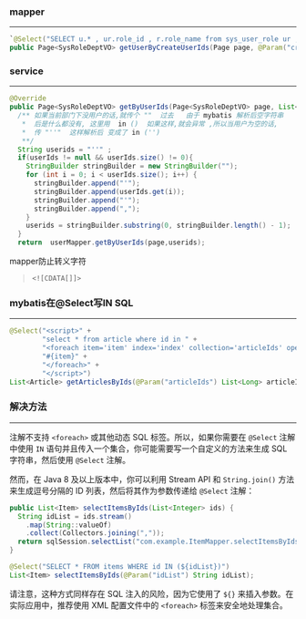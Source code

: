 ### mapper

---

```java
`@Select("SELECT u.* , ur.role_id , r.role_name from sys_user_role ur , sys_role r , sys_user u ,sys_user_depart ud " + "where ur.role_id = r.id and ur.user_id = u.id and u.id = ud.user_id " + "and ud.create_user_id in (${createUserId})")
public Page<SysRoleDeptVO> getUserByCreateUserIds(Page page, @Param("createUserId") String createUserId);
```



### service

---

```java
@Override
public Page<SysRoleDeptVO> getByUserIds(Page<SysRoleDeptVO> page, List<String> userIds) {
  /** 如果当前部门下没用户的话,就传个 ""  过去   由于 mybatis 解析后空字符串
   *  后是什么都没有, 这里用  in ()  如果这样,就会异常 ,所以当用户为空的话,
   *  传 "''"  这样解析后 变成了 in ('')
   **/
  String userids = "''" ;
  if(userIds != null && userIds.size() != 0){
    StringBuilder stringBuilder = new StringBuilder("");
    for (int i = 0; i < userIds.size(); i++) {
      stringBuilder.append("'");
      stringBuilder.append(userIds.get(i));
      stringBuilder.append("'");
      stringBuilder.append(",");
    }
    userids = stringBuilder.substring(0, stringBuilder.length() - 1);
  }
  return  userMapper.getByUserIds(page,userids);
```

mapper防止转义字符

>`<![CDATA[]]>`



### mybatis在@Select写IN SQL

---

```java
@Select("<script>" +
        "select * from article where id in " +
        "<foreach item='item' index='index' collection='articleIds' open='(' separator=', ' close=')'>" +
        "#{item}" +
        "</foreach>" +
        "</script>")
List<Article> getArticlesByIds(@Param("articleIds") List<Long> articleIds);
```



### 解决方法

---

注解不支持 `<foreach>` 或其他动态 SQL 标签。所以，如果你需要在 `@Select` 注解中使用 `IN` 语句并且传入一个集合，你可能需要写一个自定义的方法来生成 SQL 字符串，然后使用 `@Select` 注解。

然而，在 Java 8 及以上版本中，你可以利用 Stream API 和 `String.join()` 方法来生成逗号分隔的 ID 列表，然后将其作为参数传递给 `@Select` 注解：

```java
public List<Item> selectItemsByIds(List<Integer> ids) {
  String idList = ids.stream()
    .map(String::valueOf)
    .collect(Collectors.joining(","));
  return sqlSession.selectList("com.example.ItemMapper.selectItemsByIds", idList);
}

@Select("SELECT * FROM items WHERE id IN (${idList})")
List<Item> selectItemsByIds(@Param("idList") String idList);
```

请注意，这种方式同样存在 SQL 注入的风险，因为它使用了 `${}` 来插入参数。在实际应用中，推荐使用 XML 配置文件中的 `<foreach>` 标签来安全地处理集合。